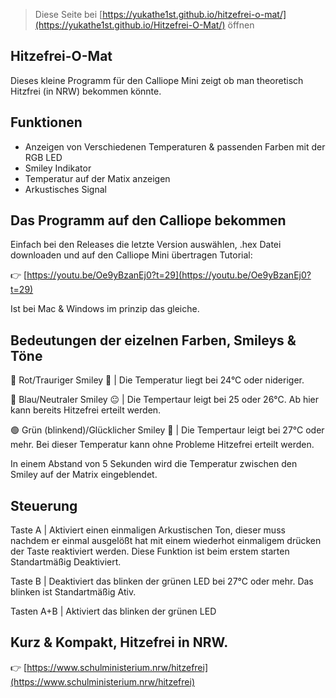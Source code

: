 
> Diese Seite bei [https://yukathe1st.github.io/hitzefrei-o-mat/](https://yukathe1st.github.io/Hitzefrei-O-Mat/) öffnen

## Hitzefrei-O-Mat
Dieses kleine Programm für den Calliope Mini zeigt ob man theoretisch Hitzfrei (in NRW) bekommen könnte.

## Funktionen
- Anzeigen von Verschiedenen Temperaturen & passenden Farben mit der RGB LED
- Smiley Indikator
- Temperatur auf der Matix anzeigen
- Arkustisches Signal

## Das Programm auf den Calliope bekommen
Einfach bei den Releases die letzte Version auswählen, .hex Datei downloaden und auf den Calliope Mini übertragen
Tutorial:

👉 [https://youtu.be/Oe9yBzanEj0?t=29](https://youtu.be/Oe9yBzanEj0?t=29)

Ist bei Mac & Windows im prinzip das gleiche.

## Bedeutungen der eizelnen Farben, Smileys & Töne

🔴 Rot/Trauriger Smiley 🙁 | Die Temperatur liegt bei 24°C oder nideriger.

🔵 Blau/Neutraler Smiley 😐 | Die Tempertaur leigt bei 25 oder 26°C. Ab hier kann bereits Hitzefrei erteilt werden.

🟢 Grün (blinkend)/Glücklicher Smiley 🙂 | Die Tempertaur leigt bei 27°C oder mehr. Bei dieser Temperatur kann ohne Probleme Hitzefrei erteilt werden.

In einem Abstand von 5 Sekunden wird die Temperatur zwischen den Smiley auf der Matrix eingeblendet.

## Steuerung

Taste A    | Aktiviert einen einmaligen Arkustischen Ton, dieser muss nachdem er einmal ausgelößt hat mit einem wiederhot einmaligem drücken der Taste reaktiviert werden. Diese Funktion ist beim erstem starten Standartmäßig Deaktiviert.

Taste B    | Deaktiviert das blinken der grünen LED bei 27°C oder mehr. Das blinken ist Standartmäßig Ativ.

Tasten A+B | Aktiviert das blinken der grünen LED

## Kurz & Kompakt, Hitzefrei in NRW.

👉 [https://www.schulministerium.nrw/hitzefrei](https://www.schulministerium.nrw/hitzefrei)
